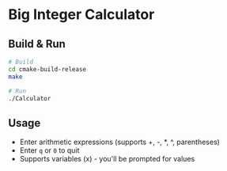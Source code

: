 # Big Integer Calculator

## Build & Run

```bash
# Build
cd cmake-build-release
make

# Run
./Calculator
```

## Usage
- Enter arithmetic expressions (supports +, -, *, ^, parentheses)
- Enter `q` or `0` to quit
- Supports variables (x) - you'll be prompted for values